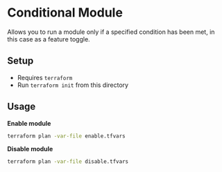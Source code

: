 # Conditional Module

Allows you to run a module only if a specified condition has been met, in this case as a feature toggle.

## Setup

* Requires `terraform`
* Run `terraform init` from this directory

## Usage

**Enable module**
```bash
terraform plan -var-file enable.tfvars
```

**Disable module**
```bash
terraform plan -var-file disable.tfvars
```
